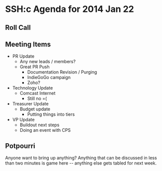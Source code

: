 SSH:c Agenda for 2014 Jan 22
============================

Roll Call
---------

Meeting Items
-------------

- PR Update
	- Any new leads / members?
	- Great PR Push
		- Documentation Revision / Purging
		- IndieGoGo campaign
		- Zoho?
- Technology Update
	- Comcast Internet
		- Still no =(
- Treasurer Update
	- Budget update
		- Putting things into tiers
- VP Update
	- Buildout next steps
	- Doing an event with CPS

Potpourri
---------

Anyone want to bring up anything? Anything that can be discussed in less than two minutes is game here -- anything else gets tabled for next week.
